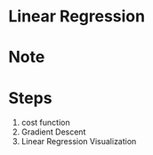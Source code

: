 # Linear Regression

# Note




# Steps
1. cost function
1. Gradient Descent
1. Linear Regression Visualization